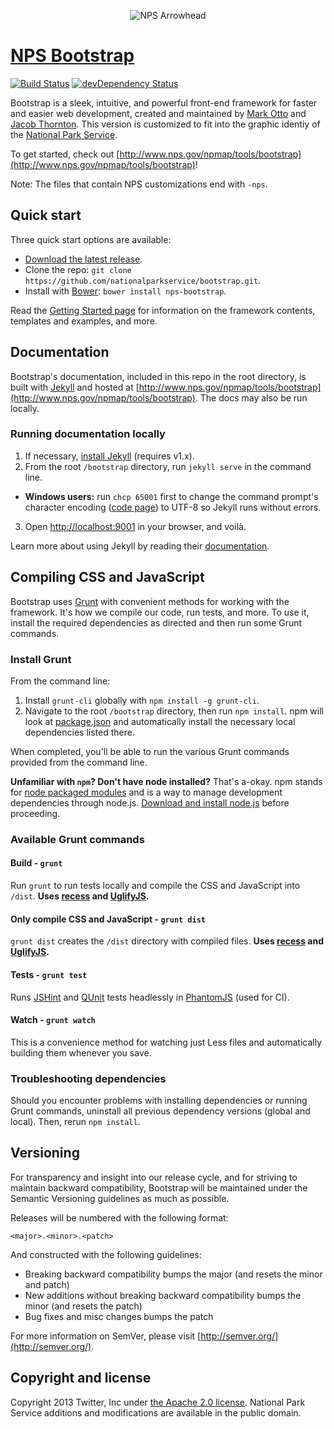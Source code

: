 <p align="center">
  <img src="http://www.nps.gov/npmap/img/nps-arrowhead-medium.png" alt="NPS Arrowhead">
</p>

# [NPS Bootstrap](http://www.nps.gov/npmap/tools/bootstrap)

[![Build Status](https://secure.travis-ci.org/nationalparkservice/bootstrap.png)](http://travis-ci.org/nationalparkservice/bootstrap) [![devDependency Status](https://david-dm.org/nationalparkservice/bootstrap/dev-status.png)](https://david-dm.org/nationalparkservice/bootstrap#info=devDependencies)

Bootstrap is a sleek, intuitive, and powerful front-end framework for faster and easier web development, created and maintained by [Mark Otto](http://twitter.com/mdo) and [Jacob Thornton](http://twitter.com/fat). This version is customized to fit into the graphic identiy of the [National Park Service](http://www.nps.gov).

To get started, check out [http://www.nps.gov/npmap/tools/bootstrap](http://www.nps.gov/npmap/tools/bootstrap)!

Note: The files that contain NPS customizations end with <code>-nps</code>.

## Quick start

Three quick start options are available:

- [Download the latest release](https://github.com/nationalparkservice/bootstrap/releases/tag/v3.0.0).
- Clone the repo: `git clone https://github.com/nationalparkservice/bootstrap.git`.
- Install with [Bower](http://bower.io): `bower install nps-bootstrap`.

Read the [Getting Started page](http://www.nps.gov/npmap/tools/bootstrap/getting-started/) for information on the framework contents, templates and examples, and more.

## Documentation

Bootstrap's documentation, included in this repo in the root directory, is built with [Jekyll](http://jekyllrb.com) and hosted at [http://www.nps.gov/npmap/tools/bootstrap](http://www.nps.gov/npmap/tools/bootstrap). The docs may also be run locally.

### Running documentation locally

1. If necessary, [install Jekyll](http://jekyllrb.com/docs/installation) (requires v1.x).
2. From the root `/bootstrap` directory, run `jekyll serve` in the command line.
  - **Windows users:** run `chcp 65001` first to change the command prompt's character encoding ([code page](http://en.wikipedia.org/wiki/Windows_code_page)) to UTF-8 so Jekyll runs without errors.
3. Open [http://localhost:9001](http://localhost:9001) in your browser, and voilà.

Learn more about using Jekyll by reading their [documentation](http://jekyllrb.com/docs/home/).

## Compiling CSS and JavaScript

Bootstrap uses [Grunt](http://gruntjs.com/) with convenient methods for working with the framework. It's how we compile our code, run tests, and more. To use it, install the required dependencies as directed and then run some Grunt commands.

### Install Grunt

From the command line:

1. Install `grunt-cli` globally with `npm install -g grunt-cli`.
2. Navigate to the root `/bootstrap` directory, then run `npm install`. npm will look at [package.json](package.json) and automatically install the necessary local dependencies listed there.

When completed, you'll be able to run the various Grunt commands provided from the command line.

**Unfamiliar with `npm`? Don't have node installed?** That's a-okay. npm stands for [node packaged modules](http://npmjs.org/) and is a way to manage development dependencies through node.js. [Download and install node.js](http://nodejs.org/download/) before proceeding.

### Available Grunt commands

#### Build - `grunt`
Run `grunt` to run tests locally and compile the CSS and JavaScript into `/dist`. **Uses [recess](http://twitter.github.io/recess/) and [UglifyJS](http://lisperator.net/uglifyjs/).**

#### Only compile CSS and JavaScript - `grunt dist`
`grunt dist` creates the `/dist` directory with compiled files. **Uses [recess](http://twitter.github.io/recess/) and [UglifyJS](http://lisperator.net/uglifyjs/).**

#### Tests - `grunt test`
Runs [JSHint](http://jshint.com) and [QUnit](http://qunitjs.com/) tests headlessly in [PhantomJS](http://phantomjs.org/) (used for CI).

#### Watch - `grunt watch`
This is a convenience method for watching just Less files and automatically building them whenever you save.

### Troubleshooting dependencies

Should you encounter problems with installing dependencies or running Grunt commands, uninstall all previous dependency versions (global and local). Then, rerun `npm install`.

## Versioning

For transparency and insight into our release cycle, and for striving to maintain backward compatibility, Bootstrap will be maintained under the Semantic Versioning guidelines as much as possible.

Releases will be numbered with the following format:

`<major>.<minor>.<patch>`

And constructed with the following guidelines:

* Breaking backward compatibility bumps the major (and resets the minor and patch)
* New additions without breaking backward compatibility bumps the minor (and resets the patch)
* Bug fixes and misc changes bumps the patch

For more information on SemVer, please visit [http://semver.org/](http://semver.org/).

## Copyright and license

Copyright 2013 Twitter, Inc under [the Apache 2.0 license](LICENSE). National Park Service additions and modifications are available in the public domain.